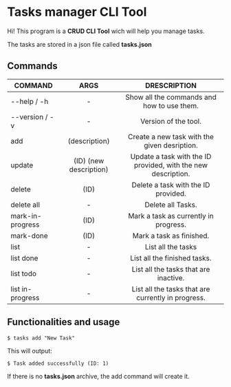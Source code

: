 # Tasks manager **CLI Tool**

Hi! This program is a **CRUD CLI Tool** wich will help you manage tasks.

The tasks are stored in a json file called **tasks.json**

## Commands

| COMMAND          |          ARGS          |                         DRESCRIPTION                          |
| ---------------- | :--------------------: | :-----------------------------------------------------------: |
| --help / -h      |           -            |          Show all the commands and how to use them.           |
| --version / -v   |           -            |                     Version of the tool.                      |
| add              |     (description)      |         Create a new task with the given desription.          |
| update           | (ID) (new description) | Update a task with the ID provided, with the new description. |
| delete           |          (ID)          |              Delete a task with the ID provided.              |
| delete all       |           -            |                       Delete all Tasks.                       |
| mark-in-progress |          (ID)          |             Mark a task as currently in progress.             |
| mark-done        |          (ID)          |                   Mark a task as finished.                    |
| list             |           -            |                      List all the tasks                       |
| list done        |           -            |                 List all the finished tasks.                  |
| list todo        |           -            |             List all the tasks that are inactive.             |
| list in-progress |           -            |      List all the tasks that are currently in progress.       |

## Functionalities and usage

`$ tasks add "New Task"`

This will output:

`$ Task added successfully (ID: 1)`

If there is no **tasks.json** archive, the add command will create it.
